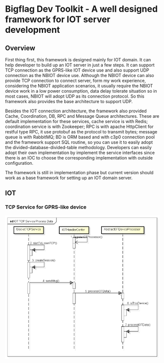 Bigflag Dev Toolkit - A well designed framework for IOT server development
===================================================
Overview
--------

First thing first, this framework is designed mainly for IOT domain. It can help developer to build up an IOT server in just a few steps. It can support TCP connection as the GPRS-like IOT device use and also support UDP connection as the NBIOT device use. Although the NBIOT device can also provide TCP connection to connect server, form my work experience, considering the NBIOT application scenarios, it usually require the NBIOT device work in a low power consumption, data delay tolerate situation so in most cases, NBIOT will adopt UDP as its connection protocol. So this framework also provides the base architecture to support UDP.

Besides the IOT connection architecture, the framework also provided Cache, Coordination, DB, RPC and Message Queue architectures. These are default implementation for these services, cache service is with Redis; coordination service is with Zookeeper; RPC is with apache HttpClient for restful type RPC, it use protobuf as the protocol to transmit bytes; message queue is with RabbitMQ; BD is ORM based and with c3p0 connection pool and the framework support SQL routine, so you can use it to easily adopt the divided-database-divided-table methodology. Developers can easily adopt their own implementation by implement the service interfaces since there is an IOC to choose the corresponding implementation with outside configuration.

The framework is still in implementation phase but current version should work as a base framework for setting up an IOT domain server.

IOT
---

### TCP Service for GPRS-like device


![](https://github.com/blacksuneric/BigflagDevToolkit/blob/master/Bigflag%20toolkit/src/main/resources/IOT_TCP_Service_Process_Data.png)
